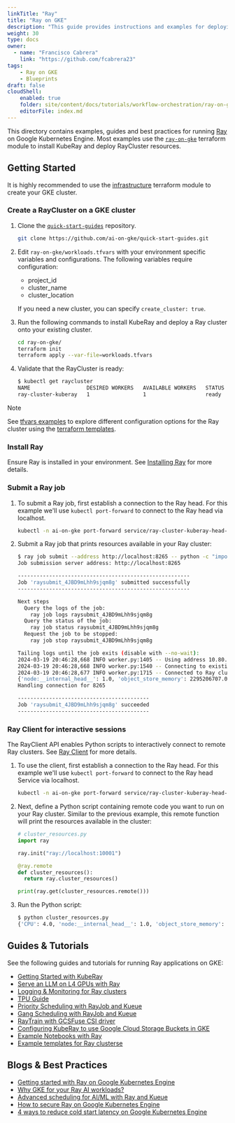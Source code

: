 ```yaml
---
linkTitle: "Ray"
title: "Ray on GKE"
description: "This guide provides instructions and examples for deploying and managing Ray clusters on Google Kubernetes Engine (GKE) using KubeRay and Terraform. It covers setting up a GKE cluster, deploying a Ray cluster, submitting Ray jobs, and using the Ray Client for interactive sessions. The guide also points to various resources, including tutorials, best practices, and examples for running different types of Ray applications on GKE, such as serving LLMs, using TPUs, and integrating with GCS."
weight: 30
type: docs
owner:
  - name: "Francisco Cabrera"
    link: "https://github.com/fcabrera23"
tags: 
    - Ray on GKE
    - Blueprints
draft: false
cloudShell: 
    enabled: true
    folder: site/content/docs/tutorials/workflow-orchestration/ray-on-gke
    editorFile: index.md
---
```

This directory contains examples, guides and best practices for running [Ray](https://www.ray.io/) on Google Kubernetes Engine.
Most examples use the [`ray-on-gke`](https://github.com/ai-on-gke/quick-start-guides/tree/main/ray-on-gke) terraform module to install KubeRay and deploy RayCluster resources.

## Getting Started

It is highly recommended to use the [infrastructure](https://github.com/ai-on-gke/quick-start-guides/tree/main/common/infrastructure) terraform module to create your GKE cluster.

### Create a RayCluster on a GKE cluster

1. Clone the [`quick-start-guides`](https://github.com/ai-on-gke/quick-start-guides/) repository.
    ```bash
    git clone https://github.com/ai-on-gke/quick-start-guides.git
    ```

1. Edit `ray-on-gke/workloads.tfvars` with your environment specific variables and configurations.
    The following variables require configuration:
    * project_id
    * cluster_name
    * cluster_location

    If you need a new cluster, you can specify `create_cluster: true`.

1. Run the following commands to install KubeRay and deploy a Ray cluster onto your existing cluster.
    ```bash
    cd ray-on-gke/
    terraform init
    terraform apply --var-file=workloads.tfvars
    ```

1. Validate that the RayCluster is ready:
    ```bash
    $ kubectl get raycluster
    NAME                  DESIRED WORKERS   AVAILABLE WORKERS   STATUS   AGE
    ray-cluster-kuberay   1                 1                   ready    3m41s
    ```

>[!NOTE]
> See [tfvars examples](https://github.com/GoogleCloudPlatform/ai-on-gke/blob/main/ray-on-gke/examples/tfvars) to explore different configuration options for the Ray cluster using the [terraform templates](https://github.com/ai-on-gke/quick-start-guides/tree/main/ray-on-gke).

### Install Ray

Ensure Ray is installed in your environment. See [Installing Ray](https://docs.ray.io/en/latest/ray-overview/installation.html) for more details.

### Submit a Ray job

1. To submit a Ray job, first establish a connection to the Ray head. For this example we'll use `kubectl port-forward`
to connect to the Ray head via localhost.

    ```bash
    kubectl -n ai-on-gke port-forward service/ray-cluster-kuberay-head-svc 8265 &
    ```

1. Submit a Ray job that prints resources available in your Ray cluster:
    ```bash
    $ ray job submit --address http://localhost:8265 -- python -c "import ray; ray.init(); print(ray.cluster_resources())"
    Job submission server address: http://localhost:8265
    
    -------------------------------------------------------
    Job 'raysubmit_4JBD9mLhh9sjqm8g' submitted successfully
    -------------------------------------------------------
    
    Next steps
      Query the logs of the job:
        ray job logs raysubmit_4JBD9mLhh9sjqm8g
      Query the status of the job:
        ray job status raysubmit_4JBD9mLhh9sjqm8g
      Request the job to be stopped:
        ray job stop raysubmit_4JBD9mLhh9sjqm8g
    
    Tailing logs until the job exits (disable with --no-wait):
    2024-03-19 20:46:28,668 INFO worker.py:1405 -- Using address 10.80.0.19:6379 set in the environment variable RAY_ADDRESS
    2024-03-19 20:46:28,668 INFO worker.py:1540 -- Connecting to existing Ray cluster at address: 10.80.0.19:6379...
    2024-03-19 20:46:28,677 INFO worker.py:1715 -- Connected to Ray cluster. View the dashboard at 10.80.0.19:8265
    {'node:__internal_head__': 1.0, 'object_store_memory': 2295206707.0, 'memory': 8000000000.0, 'CPU': 4.0, 'node:10.80.0.19': 1.0}
    Handling connection for 8265
    
    ------------------------------------------
    Job 'raysubmit_4JBD9mLhh9sjqm8g' succeeded
    ------------------------------------------
    ```

### Ray Client for interactive sessions

The RayClient API enables Python scripts to interactively connect to remote Ray clusters. See [Ray Client](https://docs.ray.io/en/latest/cluster/running-applications/job-submission/ray-client.html) for more details.

1. To use the client, first establish a connection to the Ray head. For this example we'll use `kubectl port-forward`
to connect to the Ray head Service via localhost.

    ```bash
    kubectl -n ai-on-gke port-forward service/ray-cluster-kuberay-head-svc 10001 &
    ```

1. Next, define a Python script containing remote code you want to run on your Ray cluster. Similar to the previous example,
this remote function will print the resources available in the cluster:
    ```python
    # cluster_resources.py
    import ray
    
    ray.init("ray://localhost:10001")
    
    @ray.remote
    def cluster_resources():
      return ray.cluster_resources()
    
    print(ray.get(cluster_resources.remote()))
    ```

1. Run the Python script:
    ```bash
    $ python cluster_resources.py
    {'CPU': 4.0, 'node:__internal_head__': 1.0, 'object_store_memory': 2280821145.0, 'node:10.80.0.22': 1.0, 'memory': 8000000000.0}
    ```

## Guides & Tutorials

See the following guides and tutorials for running Ray applications on GKE:
* [Getting Started with KubeRay](https://docs.ray.io/en/latest/cluster/kubernetes/getting-started.html)
* [Serve an LLM on L4 GPUs with Ray](https://cloud.google.com/kubernetes-engine/docs/how-to/serve-llm-l4-ray)
* [Logging & Monitoring for Ray clusters](https://github.com/GoogleCloudPlatform/ai-on-gke/tree/main/ray-on-gke/guides/observability)
* [TPU Guide](https://github.com/ai-on-gke/kuberay-tpu-webhook)
* [Priority Scheduling with RayJob and Kueue](https://docs.ray.io/en/master/cluster/kubernetes/examples/rayjob-kueue-priority-scheduling.html)
* [Gang Scheduling with RayJob and Kueue](https://docs.ray.io/en/master/cluster/kubernetes/examples/rayjob-kueue-gang-scheduling.html)
* [RayTrain with GCSFuse CSI driver](https://github.com/GoogleCloudPlatform/ai-on-gke/tree/main/ray-on-gke/guides/raytrain-with-gcsfusecsi)
* [Configuring KubeRay to use Google Cloud Storage Buckets in GKE](https://docs.ray.io/en/latest/cluster/kubernetes/user-guides/gke-gcs-bucket.html)
* [Example Notebooks with Ray](https://github.com/GoogleCloudPlatform/ai-on-gke/tree/main/ray-on-gke/examples/notebooks)
* [Example templates for Ray clusterse](https://github.com/GoogleCloudPlatform/ai-on-gke/blob/main/ray-on-gke/examples/tfvars)

## Blogs & Best Practices

* [Getting started with Ray on Google Kubernetes Engine](https://cloud.google.com/blog/products/containers-kubernetes/use-ray-on-kubernetes-with-kuberay)
* [Why GKE for your Ray AI workloads?](https://cloud.google.com/blog/products/containers-kubernetes/the-benefits-of-using-gke-for-running-ray-ai-workloads)
* [Advanced scheduling for AI/ML with Ray and Kueue](https://cloud.google.com/blog/products/containers-kubernetes/using-kuberay-and-kueue-to-orchestrate-ray-applications-in-gke)
* [How to secure Ray on Google Kubernetes Engine](https://cloud.google.com/blog/products/containers-kubernetes/securing-ray-to-run-on-google-kubernetes-engine)
* [4 ways to reduce cold start latency on Google Kubernetes Engine](https://cloud.google.com/blog/products/containers-kubernetes/tips-and-tricks-to-reduce-cold-start-latency-on-gke)
